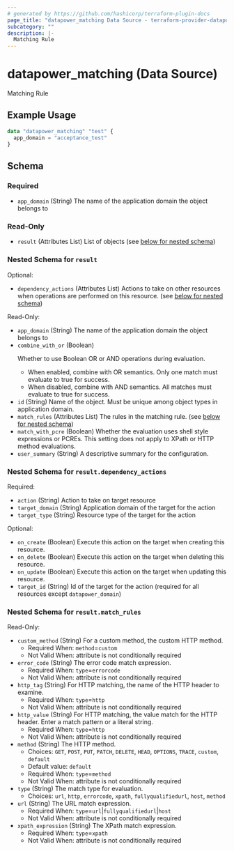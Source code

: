 ```yaml
---
# generated by https://github.com/hashicorp/terraform-plugin-docs
page_title: "datapower_matching Data Source - terraform-provider-datapower"
subcategory: ""
description: |-
  Matching Rule
---
```


# datapower_matching (Data Source)

Matching Rule

## Example Usage

```terraform
data "datapower_matching" "test" {
  app_domain = "acceptance_test"
}
```

<!-- schema generated by tfplugindocs -->
## Schema

### Required

- `app_domain` (String) The name of the application domain the object belongs to

### Read-Only

- `result` (Attributes List) List of objects (see [below for nested schema](#nestedatt--result))

<a id="nestedatt--result"></a>
### Nested Schema for `result`

Optional:

- `dependency_actions` (Attributes List) Actions to take on other resources when operations are performed on this resource. (see [below for nested schema](#nestedatt--result--dependency_actions))

Read-Only:

- `app_domain` (String) The name of the application domain the object belongs to
- `combine_with_or` (Boolean) <p>Whether to use Boolean OR or AND operations during evaluation.</p><ul><li>When enabled, combine with OR semantics. Only one match must evaluate to true for success.</li><li>When disabled, combine with AND semantics. All matches must evaluate to true for success.</li></ul>
- `id` (String) Name of the object. Must be unique among object types in application domain.
- `match_rules` (Attributes List) The rules in the matching rule. (see [below for nested schema](#nestedatt--result--match_rules))
- `match_with_pcre` (Boolean) Whether the evaluation uses shell style expressions or PCREs. This setting does not apply to XPath or HTTP method evaluations.
- `user_summary` (String) A descriptive summary for the configuration.

<a id="nestedatt--result--dependency_actions"></a>
### Nested Schema for `result.dependency_actions`

Required:

- `action` (String) Action to take on target resource
- `target_domain` (String) Application domain of the target for the action
- `target_type` (String) Resource type of the target for the action

Optional:

- `on_create` (Boolean) Execute this action on the target when creating this resource.
- `on_delete` (Boolean) Execute this action on the target when deleting this resource.
- `on_update` (Boolean) Execute this action on the target when updating this resource.
- `target_id` (String) Id of the target for the action (required for all resources except `datapower_domain`)


<a id="nestedatt--result--match_rules"></a>
### Nested Schema for `result.match_rules`

Read-Only:

- `custom_method` (String) For a custom method, the custom HTTP method.
  - Required When: `method`=`custom`
  - Not Valid When: attribute is not conditionally required
- `error_code` (String) The error code match expression.
  - Required When: `type`=`errorcode`
  - Not Valid When: attribute is not conditionally required
- `http_tag` (String) For HTTP matching, the name of the HTTP header to examine.
  - Required When: `type`=`http`
  - Not Valid When: attribute is not conditionally required
- `http_value` (String) For HTTP matching, the value match for the HTTP header. Enter a match pattern or a literal string.
  - Required When: `type`=`http`
  - Not Valid When: attribute is not conditionally required
- `method` (String) The HTTP method.
  - Choices: `GET`, `POST`, `PUT`, `PATCH`, `DELETE`, `HEAD`, `OPTIONS`, `TRACE`, `custom`, `default`
  - Default value: `default`
  - Required When: `type`=`method`
  - Not Valid When: attribute is not conditionally required
- `type` (String) The match type for evaluation.
  - Choices: `url`, `http`, `errorcode`, `xpath`, `fullyqualifiedurl`, `host`, `method`
- `url` (String) The URL match expression.
  - Required When: `type`=`url`|`fullyqualifiedurl`|`host`
  - Not Valid When: attribute is not conditionally required
- `xpath_expression` (String) The XPath match expression.
  - Required When: `type`=`xpath`
  - Not Valid When: attribute is not conditionally required
